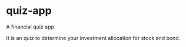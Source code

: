 # quiz-app
A financial quiz app

It is an quiz to determine your investment allocation for stock and bond.
